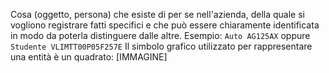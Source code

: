 Cosa (oggetto, persona) che esiste di per se nell'azienda, della quale si vogliono registrare fatti specifici e che può essere chiaramente identificata in modo da poterla distinguere dalle altre.
Esempio: `Auto AG125AX` oppure `Studente VLIMTT00P05F257E`
Il simbolo grafico utilizzato per rappresentare una entità è un quadrato:
[IMMAGINE]